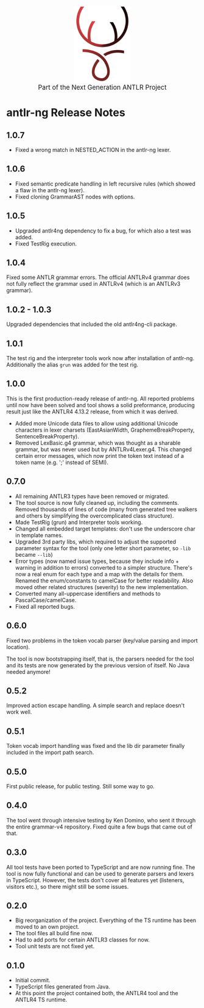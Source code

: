 <p align="center">
<img src="https://raw.githubusercontent.com/mike-lischke/mike-lischke/master/images/antlr-ng.svg" title="ANTLR Next Generation" alt="antlr-ng the parser generator" height="200"/><br/>
<label style="font-size: 120%">Part of the Next Generation ANTLR Project</label>
</p>

# antlr-ng Release Notes

## 1.0.7

- Fixed a wrong match in NESTED_ACTION in the antlr-ng lexer.

## 1.0.6

- Fixed semantic predicate handling in left recursive rules (which showed a flaw in the antlr-ng lexer).
- Fixed cloning GrammarAST nodes with options.

## 1.0.5

- Upgraded antlr4ng dependency to fix a bug, for which also a test was added.
- Fixed TestRig execution.

## 1.0.4

Fixed some ANTLR grammar errors. The official ANTLRv4 grammar does not fully reflect the grammar used in ANTLRv4 (which is an ANTLRv3 grammar).

## 1.0.2 - 1.0.3

Upgraded dependencies that included the old antlr4ng-cli package.

## 1.0.1

The test rig and the interpreter tools work now after installation of antlr-ng. Additionally the alias `grun` was added for the test rig.

## 1.0.0

This is the first production-ready release of antlr-ng. All reported problems until now have been solved and tool shows a solid preformance, producing result just like the ANTLR4 4.13.2 release, from which it was derived.

- Added more Unicode data files to allow using additional Unicode characters in lexer charsets (EastAsianWidth, GraphemeBreakProperty, SentenceBreakProperty).
- Removed LexBasic.g4 grammar, which was thought as a sharable grammar, but was never used but by ANTLRv4Lexer.g4. This changed certain error messages, which now print the token text instead of a token name (e.g. ';' instead of SEMI).

## 0.7.0

- All remaining ANTLR3 types have been removed or migrated.
- The tool source is now fully cleaned up, including the comments. Removed thousands of lines of code (many from generated tree walkers and others by simplifying the overcomplicated class structure).
- Made TestRig (grun) and Interpreter tools working.
- Changed all embedded target templates: don't use the underscore char in template names.
- Upgraded 3rd party libs, which required to adjust the supported parameter syntax for the tool (only one letter short parameter, so `-lib` became `--lib`)
- Error types (now named issue types, because they include info + warning in addition to errors) converted to a simpler structure. There's now a real enum for each type and a map with the details for them. Renamed the enum/constants to camelCase for better readability. Also moved other related structures (severity) to the new implementation.
- Converted many all-uppercase identifiers and methods to PascalCase/camelCase.
- Fixed all reported bugs.

## 0.6.0

Fixed two problems in the token vocab parser (key/value parsing and import location).

The tool is now bootstrapping itself, that is, the parsers needed for the tool and its tests are now generated by the previous version of itself. No Java needed anymore!

## 0.5.2

Improved action escape handling. A simple search and replace doesn't work well.

## 0.5.1

Token vocab import handling was fixed and the lib dir parameter finally included in the import path search.

## 0.5.0

First public release, for public testing. Still some way to go.

## 0.4.0

The tool went through intensive testing by Ken Domino, who sent it through the entire grammar-v4 repository. Fixed quite a few bugs that came out of that.

## 0.3.0

All tool tests have been ported to TypeScript and are now running fine. The tool is now fully functional and can be used to generate parsers and lexers in TypeScript. However, the tests don't cover all features yet (listeners, visitors etc.), so there might still be some issues.

## 0.2.0

- Big reorganization of the project. Everything of the TS runtime has been moved to an own project.
- The tool files all build fine now.
- Had to add ports for certain ANTLR3 classes for now.
- Tool unit tests are not fixed yet.


## 0.1.0

- Initial commit.
- TypeScript files generated from Java.
- At this point the project contained both, the ANTLR4 tool and the ANTLR4 TS runtime.
